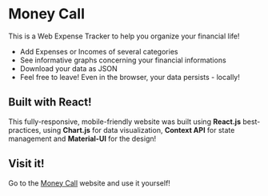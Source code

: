 # Money Call

This is a Web Expense Tracker to help you organize your financial life!

- Add Expenses or Incomes of several categories
- See informative graphs concerning your financial informations
- Download your data as JSON
- Feel free to leave! Even in the browser, your data persists - locally!

## Built with React!

This fully-responsive, mobile-friendly website was built using **React.js** best-practices, using **Chart.js** for data visualization, **Context API** for state management and **Material-UI** for the design!

## Visit it!

Go to the [Money Call](https://money-call-efc.netlify.app/) website and use it yourself!
